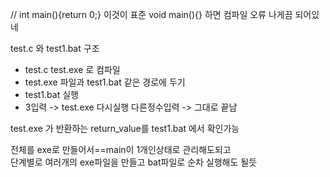 // int main(){return 0;} 이것이 표준
void main(){} 하면 컴파일 오류 나게끔 되어있네



test.c 와 test1.bat 구조


* test.c test.exe 로 컴파일
* test.exe 파일과 test1.bat 같은 경로에 두기
* test1.bat 실행
* 3입력 -> test.exe 다시실행  다른정수입력 -> 그대로 끝남

test.exe 가 반환하는 return_value를 test1.bat 에서 확인가능

전체를 exe로 만들어서==main이 1개인상태로 관리해도되고  
단계별로 여러개의 exe파일을 만들고 bat파일로 순차 실행해도 될듯
